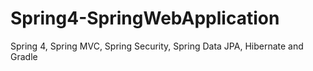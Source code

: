 Spring4-SpringWebApplication
============================

Spring 4, Spring MVC, Spring Security, Spring Data JPA, Hibernate and Gradle
